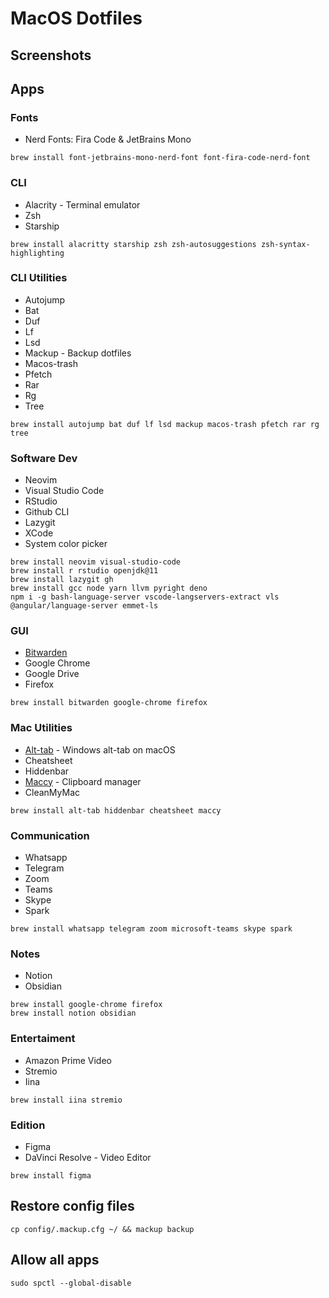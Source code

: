 # MacOS Dotfiles

## Screenshots

## Apps

### Fonts

- Nerd Fonts: Fira Code & JetBrains Mono 

~~~
brew install font-jetbrains-mono-nerd-font font-fira-code-nerd-font
~~~

### CLI

- Alacrity - Terminal emulator
- Zsh
- Starship

~~~
brew install alacritty starship zsh zsh-autosuggestions zsh-syntax-highlighting
~~~

### CLI Utilities

- Autojump 
- Bat 
- Duf
- Lf
- Lsd 
- Mackup - Backup dotfiles
- Macos-trash
- Pfetch 
- Rar
- Rg
- Tree 

~~~
brew install autojump bat duf lf lsd mackup macos-trash pfetch rar rg tree
~~~

### Software Dev

- Neovim 
- Visual Studio Code
- RStudio
- Github CLI
- Lazygit
- XCode
- System color picker

~~~
brew install neovim visual-studio-code
brew install r rstudio openjdk@11
brew install lazygit gh
brew install gcc node yarn llvm pyright deno
npm i -g bash-language-server vscode-langservers-extract vls @angular/language-server emmet-ls
~~~

### GUI

- [Bitwarden](https://bitwarden.com/)
- Google Chrome
- Google Drive
- Firefox

~~~
brew install bitwarden google-chrome firefox
~~~

### Mac Utilities

- [Alt-tab](https://alt-tab-macos.netlify.app/) - Windows alt-tab on macOS
- Cheatsheet 
- Hiddenbar 
- [Maccy](https://github.com/p0deje/Maccy) - Clipboard manager
- CleanMyMac

~~~
brew install alt-tab hiddenbar cheatsheet maccy
~~~

### Communication

- Whatsapp 
- Telegram
- Zoom 
- Teams 
- Skype
- Spark

~~~
brew install whatsapp telegram zoom microsoft-teams skype spark
~~~

### Notes

- Notion
- Obsidian

~~~
brew install google-chrome firefox
brew install notion obsidian
~~~

### Entertaiment

- Amazon Prime Video
- Stremio
- Iina

~~~
brew install iina stremio  
~~~

### Edition

- Figma
- DaVinci Resolve - Video Editor

~~~
brew install figma
~~~

## Restore config files

~~~
cp config/.mackup.cfg ~/ && mackup backup
~~~

## Allow all apps

~~~
sudo spctl --global-disable
~~~

